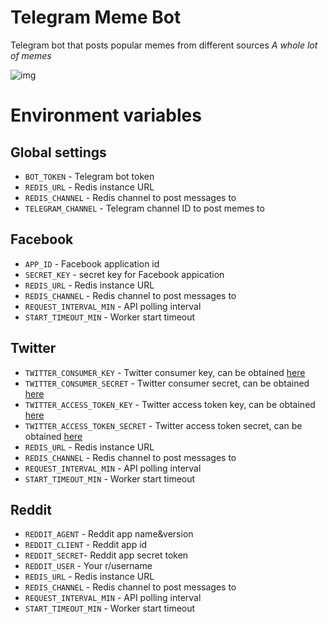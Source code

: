 # Telegram Meme Bot
Telegram bot that posts popular memes from different sources
_A whole lot of memes_

![img](http://i0.kym-cdn.com/photos/images/facebook/000/862/065/0e9.jpg)


# Environment variables
## Global settings
- `BOT_TOKEN` - Telegram bot token
- `REDIS_URL` - Redis instance URL 
- `REDIS_CHANNEL` - Redis channel to post messages to
- `TELEGRAM_CHANNEL` - Telegram channel ID to post memes to 

## Facebook
- `APP_ID` - Facebook application id
- `SECRET_KEY` - secret key for Facebook appication
- `REDIS_URL` - Redis instance URL
- `REDIS_CHANNEL` - Redis channel to post messages to
- `REQUEST_INTERVAL_MIN` - API polling interval
- `START_TIMEOUT_MIN` - Worker start timeout 

## Twitter
- `TWITTER_CONSUMER_KEY` - Twitter consumer key, can be obtained [here](https://apps.twitter.com)
- `TWITTER_CONSUMER_SECRET` - Twitter consumer secret, can be obtained [here](https://apps.twitter.com)
- `TWITTER_ACCESS_TOKEN_KEY` - Twitter access token key, can be obtained [here](https://apps.twitter.com)
- `TWITTER_ACCESS_TOKEN_SECRET` - Twitter access token secret, can be obtained [here](https://apps.twitter.com)
- `REDIS_URL` - Redis instance URL
- `REDIS_CHANNEL` - Redis channel to post messages to
- `REQUEST_INTERVAL_MIN` - API polling interval
- `START_TIMEOUT_MIN` - Worker start timeout

## Reddit

- `REDDIT_AGENT` - Reddit app name&version
- `REDDIT_CLIENT` - Reddit app id
- `REDDIT_SECRET`- Reddit app secret token
- `REDDIT_USER` - Your r/username
- `REDIS_URL` - Redis instance URL 
- `REDIS_CHANNEL` - Redis channel to post messages to
- `REQUEST_INTERVAL_MIN` - API polling interval
- `START_TIMEOUT_MIN` - Worker start timeout 